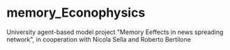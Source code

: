 # memory_Econophysics
University agent-based model project   "Memory Eeffects in news spreading network", in cooperation with Nicola Sella and Roberto Bertilone
